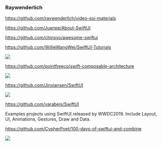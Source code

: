 ### Raywenderlich

https://github.com/raywenderlich/video-sui-materials

https://github.com/Juanpe/About-SwiftUI

https://github.com/chinsyo/awesome-swiftui

https://github.com/WillieWangWei/SwiftUI-Tutorials

![](https://github.com/WillieWangWei/SwiftUI-Tutorials/raw/master/preview-iOS.gif)

https://github.com/pointfreeco/swift-composable-architecture

![](https://camo.githubusercontent.com/e94db4a20fe650c6a27d45d2c2837731b408ee22/68747470733a2f2f6433726363646e33337274387a652e636c6f756466726f6e742e6e65742f636f6d706f7361626c652d6172636869746563747572652f64656d6f732e706e67)

https://github.com/Jinxiansen/SwiftUI

![](https://github.com/Jinxiansen/SwiftUI/raw/master/images/icon/banner.png)

https://github.com/varabeis/SwiftUI

Examples projects using SwiftUI released by WWDC2019. Include Layout, UI, Animations, Gestures, Draw and Data.

https://github.com/CypherPoet/100-days-of-swiftui-and-combine

![](https://github.com/CypherPoet/100-days-of-swiftui-and-combine/raw/master/day-016/projects/WeSplit/Screenshots/recording-1.gif)
